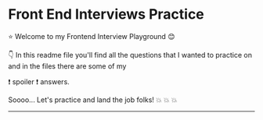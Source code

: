 # Front End Interviews Practice

:star: Welcome to my Frontend Interview Playground :blush:

:point_down: In this readme file you'll find all the questions that I wanted to practice on and in the files there are some of my

:exclamation: spoiler :exclamation: answers.

Soooo... Let's practice and land the job folks! :boom: :boom: :boom:

---